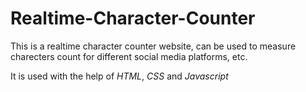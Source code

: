 # Realtime-Character-Counter

This is a realtime character counter website, can be used to measure charecters count for different social media platforms, etc.

It is used with the help of *HTML*, *CSS* and *Javascript*
